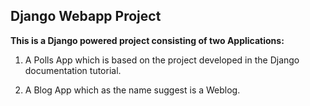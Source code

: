 Django Webapp Project
---------------------
**This is a Django powered project consisting of two Applications:**

1. A Polls App which is based on the project developed in the Django documentation tutorial.

2. A Blog App which as the name suggest is a Weblog.
